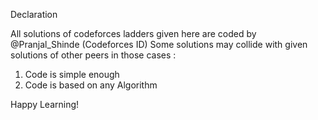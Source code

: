 Declaration

All solutions of codeforces ladders given here are coded by @Pranjal_Shinde (Codeforces ID)
Some solutions may collide with given solutions of other peers in those cases :
1. Code is simple enough
2. Code is based on any Algorithm

Happy Learning!

